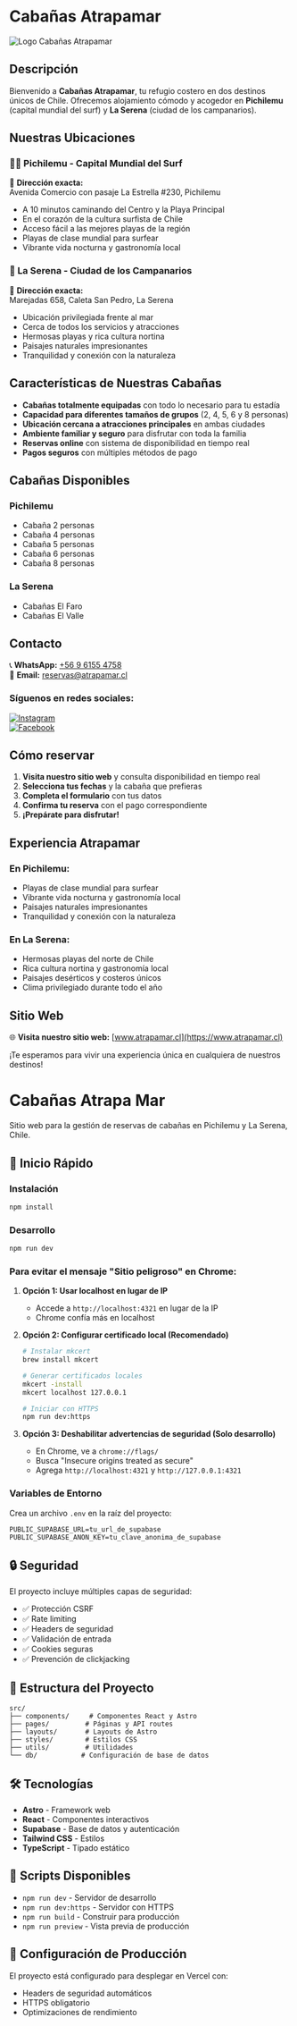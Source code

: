# Cabañas Atrapamar

![Logo Cabañas Atrapamar](https://atrapamar.cl/cabanas-atrapamar-log.png)

## Descripción

Bienvenido a **Cabañas Atrapamar**, tu refugio costero en dos destinos únicos de Chile. Ofrecemos alojamiento cómodo y acogedor en **Pichilemu** (capital mundial del surf) y **La Serena** (ciudad de los campanarios).

## Nuestras Ubicaciones

### 🏄‍♂️ Pichilemu - Capital Mundial del Surf

📍 **Dirección exacta:**  
Avenida Comercio con pasaje La Estrella #230, Pichilemu

- A 10 minutos caminando del Centro y la Playa Principal
- En el corazón de la cultura surfista de Chile
- Acceso fácil a las mejores playas de la región
- Playas de clase mundial para surfear
- Vibrante vida nocturna y gastronomía local

### 🌊 La Serena - Ciudad de los Campanarios

📍 **Dirección exacta:**  
Marejadas 658, Caleta San Pedro, La Serena

- Ubicación privilegiada frente al mar
- Cerca de todos los servicios y atracciones
- Hermosas playas y rica cultura nortina
- Paisajes naturales impresionantes
- Tranquilidad y conexión con la naturaleza

## Características de Nuestras Cabañas

- **Cabañas totalmente equipadas** con todo lo necesario para tu estadía
- **Capacidad para diferentes tamaños de grupos** (2, 4, 5, 6 y 8 personas)
- **Ubicación cercana a atracciones principales** en ambas ciudades
- **Ambiente familiar y seguro** para disfrutar con toda la familia
- **Reservas online** con sistema de disponibilidad en tiempo real
- **Pagos seguros** con múltiples métodos de pago

## Cabañas Disponibles

### Pichilemu

- Cabaña 2 personas
- Cabaña 4 personas
- Cabaña 5 personas
- Cabaña 6 personas
- Cabaña 8 personas

### La Serena

- Cabañas El Faro
- Cabañas El Valle

## Contacto

📞 **WhatsApp:** [+56 9 6155 4758](https://wa.me/56961554758)  
📧 **Email:** [reservas@atrapamar.cl](mailto:reservas@atrapamar.cl)

### Síguenos en redes sociales:

[![Instagram](https://img.shields.io/badge/Instagram-@atrapamar__pichilemu-E4405F?style=for-the-badge&logo=instagram)](https://www.instagram.com/atrapamar_cabanas)  
[![Facebook](https://img.shields.io/badge/Facebook-Cabañas_Pichilemu-1877F2?style=for-the-badge&logo=facebook)](https://www.facebook.com/cabanaspichilemu.garridoabarca)

## Cómo reservar

1. **Visita nuestro sitio web** y consulta disponibilidad en tiempo real
2. **Selecciona tus fechas** y la cabaña que prefieras
3. **Completa el formulario** con tus datos
4. **Confirma tu reserva** con el pago correspondiente
5. **¡Prepárate para disfrutar!**

## Experiencia Atrapamar

### En Pichilemu:

- Playas de clase mundial para surfear
- Vibrante vida nocturna y gastronomía local
- Paisajes naturales impresionantes
- Tranquilidad y conexión con la naturaleza

### En La Serena:

- Hermosas playas del norte de Chile
- Rica cultura nortina y gastronomía local
- Paisajes desérticos y costeros únicos
- Clima privilegiado durante todo el año

## Sitio Web

🌐 **Visita nuestro sitio web:** [www.atrapamar.cl](https://www.atrapamar.cl)

¡Te esperamos para vivir una experiencia única en cualquiera de nuestros destinos!

# Cabañas Atrapa Mar

Sitio web para la gestión de reservas de cabañas en Pichilemu y La Serena, Chile.

## 🚀 Inicio Rápido

### Instalación

```bash
npm install
```

### Desarrollo

```bash
npm run dev
```

### Para evitar el mensaje "Sitio peligroso" en Chrome:

1. **Opción 1: Usar localhost en lugar de IP**

   - Accede a `http://localhost:4321` en lugar de la IP
   - Chrome confía más en localhost

2. **Opción 2: Configurar certificado local (Recomendado)**

   ```bash
   # Instalar mkcert
   brew install mkcert

   # Generar certificados locales
   mkcert -install
   mkcert localhost 127.0.0.1

   # Iniciar con HTTPS
   npm run dev:https
   ```

3. **Opción 3: Deshabilitar advertencias de seguridad (Solo desarrollo)**
   - En Chrome, ve a `chrome://flags/`
   - Busca "Insecure origins treated as secure"
   - Agrega `http://localhost:4321` y `http://127.0.0.1:4321`

### Variables de Entorno

Crea un archivo `.env` en la raíz del proyecto:

```env
PUBLIC_SUPABASE_URL=tu_url_de_supabase
PUBLIC_SUPABASE_ANON_KEY=tu_clave_anonima_de_supabase
```

## 🔒 Seguridad

El proyecto incluye múltiples capas de seguridad:

- ✅ Protección CSRF
- ✅ Rate limiting
- ✅ Headers de seguridad
- ✅ Validación de entrada
- ✅ Cookies seguras
- ✅ Prevención de clickjacking

## 📁 Estructura del Proyecto

```
src/
├── components/     # Componentes React y Astro
├── pages/         # Páginas y API routes
├── layouts/       # Layouts de Astro
├── styles/        # Estilos CSS
├── utils/         # Utilidades
└── db/           # Configuración de base de datos
```

## 🛠️ Tecnologías

- **Astro** - Framework web
- **React** - Componentes interactivos
- **Supabase** - Base de datos y autenticación
- **Tailwind CSS** - Estilos
- **TypeScript** - Tipado estático

## 📝 Scripts Disponibles

- `npm run dev` - Servidor de desarrollo
- `npm run dev:https` - Servidor con HTTPS
- `npm run build` - Construir para producción
- `npm run preview` - Vista previa de producción

## 🔧 Configuración de Producción

El proyecto está configurado para desplegar en Vercel con:

- Headers de seguridad automáticos
- HTTPS obligatorio
- Optimizaciones de rendimiento
